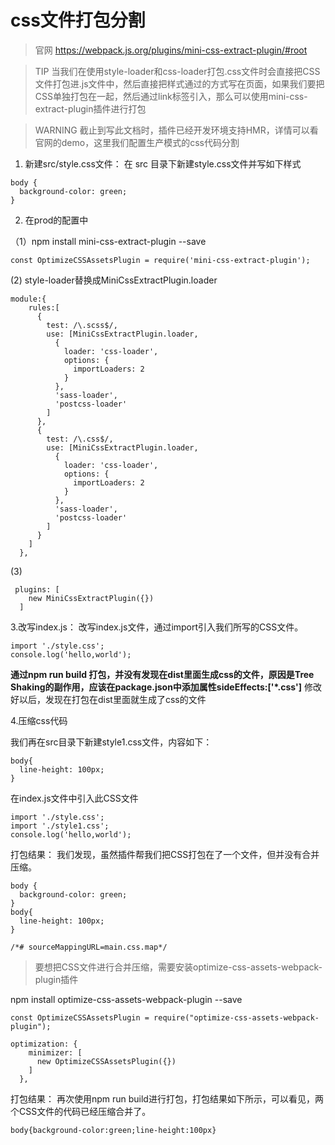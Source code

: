 # css文件打包分割

> 官网 https://webpack.js.org/plugins/mini-css-extract-plugin/#root

> TIP
当我们在使用style-loader和css-loader打包.css文件时会直接把CSS文件打包进.js文件中，然后直接把样式通过<style></style>的方式写在页面，如果我们要把CSS单独打包在一起，然后通过link标签引入，那么可以使用mini-css-extract-plugin插件进行打包

> WARNING
截止到写此文档时，插件已经开发环境支持HMR，详情可以看官网的demo，这里我们配置生产模式的css代码分割

1. 新建src/style.css文件： 在 src 目录下新建style.css文件并写如下样式

```
body {
  background-color: green;
}
```

2. 在prod的配置中


（1）npm install mini-css-extract-plugin --save

```
const OptimizeCSSAssetsPlugin = require('mini-css-extract-plugin');
```

 (2) style-loader替换成MiniCssExtractPlugin.loader
```
module:{
    rules:[
      {
        test: /\.scss$/,
        use: [MiniCssExtractPlugin.loader,
          {
            loader: 'css-loader',
            options: {
              importLoaders: 2
            }
          },
          'sass-loader',
          'postcss-loader'
        ]
      },
      {
        test: /\.css$/,
        use: [MiniCssExtractPlugin.loader,
          {
            loader: 'css-loader',
            options: {
              importLoaders: 2
            }
          },
          'sass-loader',
          'postcss-loader'
        ]
      }
    ]
  },
```
(3)
```
 plugins: [
    new MiniCssExtractPlugin({})
  ]
```
3.改写index.js： 改写index.js文件，通过import引入我们所写的CSS文件。

```
import './style.css';
console.log('hello,world');
```

**通过npm run build 打包，并没有发现在dist里面生成css的文件，原因是Tree Shaking的副作用，应该在package.json中添加属性sideEffects:['*.css']**
修改好以后，发现在打包在dist里面就生成了css的文件

4.压缩css代码

我们再在src目录下新建style1.css文件，内容如下：

```
body{
  line-height: 100px;
}
```
在index.js文件中引入此CSS文件

```
import './style.css';
import './style1.css';
console.log('hello,world');
```


打包结果： 我们发现，虽然插件帮我们把CSS打包在了一个文件，但并没有合并压缩。

```
body {
  background-color: green;
}
body{
  line-height: 100px;
}

/*# sourceMappingURL=main.css.map*/
```

>要想把CSS文件进行合并压缩，需要安装optimize-css-assets-webpack-plugin插件

npm install optimize-css-assets-webpack-plugin --save

```
const OptimizeCSSAssetsPlugin = require("optimize-css-assets-webpack-plugin");

optimization: {
    minimizer: [
      new OptimizeCSSAssetsPlugin({})
    ]
  },
```

打包结果： 再次使用npm run build进行打包，打包结果如下所示，可以看见，两个CSS文件的代码已经压缩合并了。

```
body{background-color:green;line-height:100px}
```